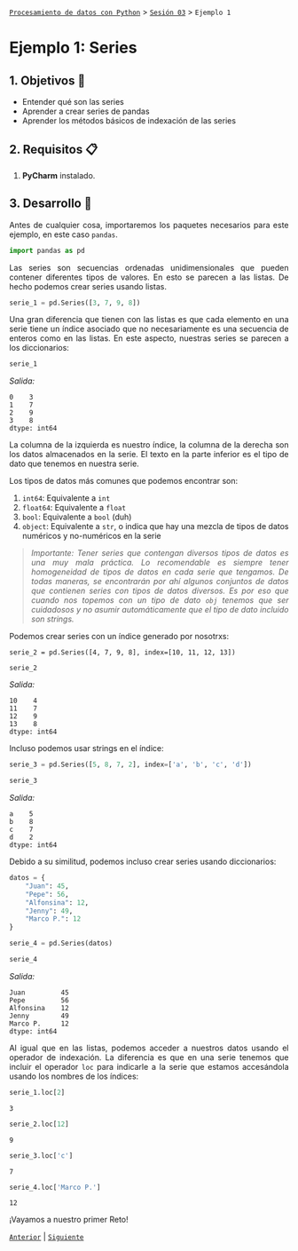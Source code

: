 [`Procesamiento de datos con Python`](../../Readme.md) > [`Sesión 03`](../Readme.md) > `Ejemplo 1`

# Ejemplo 1: Series

<div style="text-align: justify;">

## 1. Objetivos :dart:

- Entender qué son las series
- Aprender a crear series de pandas
- Aprender los métodos básicos de indexación de las series

## 2. Requisitos :clipboard:

1. **PyCharm** instalado.

## 3. Desarrollo :rocket:

Antes de cualquier cosa, importaremos los paquetes necesarios para este ejemplo, en este caso `pandas`.

```python
import pandas as pd
```

Las series son secuencias ordenadas unidimensionales que pueden contener diferentes tipos de valores. En esto se parecen a las listas. De hecho podemos crear series usando listas.

```python
serie_1 = pd.Series([3, 7, 9, 8])
```

Una gran diferencia que tienen con las listas es que cada elemento en una serie tiene un índice asociado que no necesariamente es una secuencia de enteros como en las listas. En este aspecto, nuestras series se parecen a los diccionarios:

```python
serie_1
```
*Salida:*
```
0    3
1    7
2    9
3    8
dtype: int64
```

La columna de la izquierda es nuestro índice, la columna de la derecha son los datos almacenados en la serie. El texto en la parte inferior es el tipo de dato que tenemos en nuestra serie.

Los tipos de datos más comunes que podemos encontrar son:

1. `int64`: Equivalente a `int`
1. `float64`: Equivalente a `float`
1. `bool`: Equivalente a `bool` (duh)
1. `object`: Equivalente a `str`, o indica que hay una mezcla de tipos de datos numéricos y no-numéricos en la serie

> *Importante: Tener series que contengan diversos tipos de datos es una muy mala práctica. Lo recomendable es siempre tener homogeneidad de tipos de datos en cada serie que tengamos. De todas maneras, se encontrarán por ahí algunos conjuntos de datos que contienen series con tipos de datos diversos. Es por eso que cuando nos topemos con un tipo de dato `obj` tenemos que ser cuidadosos y no asumir automáticamente que el tipo de dato incluido son strings.*

Podemos crear series con un índice generado por nosotrxs:

```
serie_2 = pd.Series([4, 7, 9, 8], index=[10, 11, 12, 13])

serie_2
```
*Salida:*
```
10    4
11    7
12    9
13    8
dtype: int64
```

Incluso podemos usar strings en el índice:

```python
serie_3 = pd.Series([5, 8, 7, 2], index=['a', 'b', 'c', 'd'])

serie_3
```
*Salida:*
```
a    5
b    8
c    7
d    2
dtype: int64
```

Debido a su similitud, podemos incluso crear series usando diccionarios:

```python
datos = {
    "Juan": 45,
    "Pepe": 56,
    "Alfonsina": 12,
    "Jenny": 49,
    "Marco P.": 12
}

serie_4 = pd.Series(datos)

serie_4
```
*Salida:*
```
Juan         45
Pepe         56
Alfonsina    12
Jenny        49
Marco P.     12
dtype: int64
```

Al igual que en las listas, podemos acceder a nuestros datos usando el operador de indexación. La diferencia es que en una serie tenemos que incluir el operador `loc` para indicarle a la serie que estamos accesándola usando los nombres de los índices:

```python
serie_1.loc[2]
```
```
3
```

```python
serie_2.loc[12]
```
```
9
```

```python
serie_3.loc['c']
```
```
7
```

```python
serie_4.loc['Marco P.']
```
```
12
```

¡Vayamos a nuestro primer Reto!

[`Anterior`](../Readme.md) | [`Siguiente`](../Readme.md)

</div>